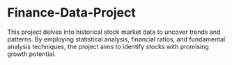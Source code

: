 # Finance-Data-Project
This project delves into historical stock market data to uncover trends and patterns. By employing statistical analysis, financial ratios, and fundamental analysis techniques, the project aims to identify stocks with promising growth potential.
